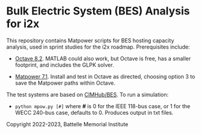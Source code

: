 # Bulk Electric System (BES) Analysis for i2x 

This repository contains Matpower scripts for BES hosting
capacity analysis, used in sprint studies for the i2x roadmap.
Prerequisites include: 
 
- [Octave 8.2](https://octave.org/download). MATLAB could also work, but Octave is free, has a smaller footprint, and includes the GLPK solver.

- [Matpower 7.1](https://matpower.org/). Install and test in Octave as directed, choosing option 3 to save the Matpower paths within Octave.

The test systems are based on [CIMHub/BES](https://github.com/GRIDAPPSD/CIMHub/blob/feature/SETO/BES). To run a simulation:

- `python mpow.py [#]` where **#** is 0 for the IEEE 118-bus case, or 1 for the WECC 240-bus case, defaults to 0. Produces output in txt files.

Copyright 2022-2023, Battelle Memorial Institute

